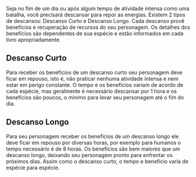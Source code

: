 Seja no fim de um dia ou após algum tempo de atividade intensa como uma batalha, você precisará descansar para repor as energias. Existem 2 tipos de descansos: Descanso Curto e Descanso Longo. Cada descanso provê benefícios e recuperação de recursos do seu personagem. Os detalhes dos benefícios são dependentes de sua espécie e estão informados em cada livro apropriadamente.

## Descanso Curto
Para receber os benefícios de um descanso curto seu personagem deve ficar em repouso, isto é, não praticar nenhuma atividade intensa e nem estar em perigo constante. O tempo e os benefícios variam de acordo de cada espécie, mas geralmente é necessário descansar por 1 hora e os benefícios são poucos, o mínimo para levar seu personagem até o fim do dia.

## Descanso Longo
Para seu personagem receber os benefícios de um descanso longo ele deve ficar em repouso por diversas horas, por exemplo para humanos o tempo necessário é de 8 horas. Os benefícios são bem maiores que um descanso longo, deixando seu personagem pronto para enfrentar os próximos dias. Assim como o descanso curto, o tempo e benefício varia de espécie para espécie.